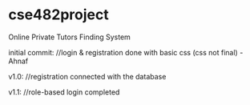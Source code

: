 # cse482project
Online Private Tutors Finding System 

initial commit:
	//login & registration done with basic css (css not final) - Ahnaf 
	
v1.0: 
	//registration connected with the database

v1.1: 
	//role-based login completed
